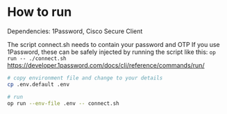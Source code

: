 # How to run

Dependencies: 1Password, Cisco Secure Client

The script connect.sh needs to contain your password and OTP
If you use 1Password, these can be safely injected by running the script
like this: `op run -- ./connect.sh`
https://developer.1password.com/docs/cli/reference/commands/run/


```bash
# copy environment file and change to your details
cp .env.default .env

# run
op run --env-file .env -- connect.sh
```

